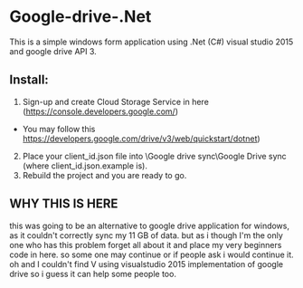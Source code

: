 # Google-drive-.Net
This is a simple windows form application using .Net (C#) visual studio 2015 and google drive API 3.

## Install:
1. Sign-up and create Cloud Storage Service in here (https://console.developers.google.com/)
  * You may follow this https://developers.google.com/drive/v3/web/quickstart/dotnet)
2. Place your client_id.json file into \Google drive sync\Google Drive sync (where client_id.json.example is).
3. Rebuild the project and you are ready to go.

## WHY THIS IS HERE
this was going to be an alternative to google drive application for windows, as it couldn't correctly sync my 11 GB of data. but as i though I'm the only one who has this problem forget all about it and place my very beginners code in here. so some one may continue or if people ask i would continue it. oh and I couldn't find V using visualstudio 2015 implementation of google drive so i guess it can help some people too.
